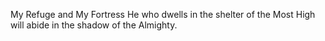 My Refuge and My Fortress He who dwells in the shelter of the Most High will abide in the shadow of the Almighty.
